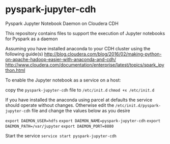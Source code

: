 # pyspark-jupyter-cdh
Pyspark Jupyter Notebook Daemon on Cloudera CDH

This repository contains files to support the execution of Jupyter notebooks for Pyspark as a daemon

Assuming you have installed anaconda to your CDH cluster using the following guide(s)
http://blog.cloudera.com/blog/2016/02/making-python-on-apache-hadoop-easier-with-anaconda-and-cdh/
http://www.cloudera.com/documentation/enterprise/latest/topics/spark_ipython.html

To enable the Jupyter notebook as a service on a host:

copy the ``pyspark-jupyter-cdh`` file to ``/etc/init.d``
``chmod +x /etc/init.d``

If you have installed the anaconda using parcel at defaults the service should operate without changes.
Otherwise edit the ``/etc/init.d/pyspark-jupyter-cdh`` file and change the values below as you desire

``export DAEMON_USER=hdfs``
``export DAEMON_NAME=pyspark-jupyter-cdh``
``export DAEMON_PATH=/var/jupyter``
``export DAEMON_PORT=8880``


Start the service
``service start pyspark-jupyter-cdh``
